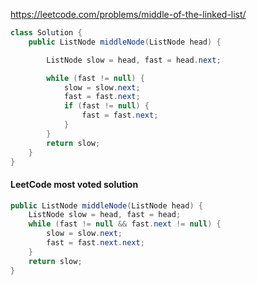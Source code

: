 https://leetcode.com/problems/middle-of-the-linked-list/

```java
class Solution {
    public ListNode middleNode(ListNode head) {

        ListNode slow = head, fast = head.next;

        while (fast != null) {
            slow = slow.next;
            fast = fast.next;
            if (fast != null) {
                fast = fast.next;
            }
        }
        return slow;
    }
}
```

#### LeetCode most voted solution

```java
public ListNode middleNode(ListNode head) {
    ListNode slow = head, fast = head;
    while (fast != null && fast.next != null) {
        slow = slow.next;
        fast = fast.next.next;
    }
    return slow;
}
```